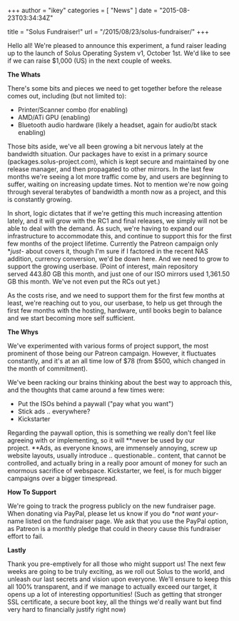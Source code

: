 +++
author = "ikey"
categories = [
"News"
]
date =  "2015-08-23T03:34:34Z"

title = "Solus Fundraiser!"
url = "/2015/08/23/solus-fundraiser/"
+++

Hello all! We're pleased to announce this experiment, a fund raiser leading up to the launch of Solus Operating System v1, October 1st. We'd like to see if we can raise $1,000 (US) in the next couple of weeks.

**The Whats**

There's some bits and pieces we need to get together before the release comes out, including (but not limited to):

- Printer/Scanner combo (for enabling)
- AMD/ATi GPU (enabling)
- Bluetooth audio hardware (likely a headset, again for audio/bt stack enabling)

Those bits aside, we've all been growing a bit nervous lately at the bandwidth situation. Our packages have to exist in a primary source (packages.solus-project.com), which is kept secure and maintained by one release manager, and then propagated 
to other mirrors. In the last few months we're seeing a lot more traffic come by, and users are beginning to suffer, waiting on increasing update times. Not to mention we're now going through several terabytes of bandwidth a month now as a project, 
and this is constantly growing.

In short, logic dictates that if we're getting this much increasing attention lately, and it will grow with the RC1 and final releases, we simply will not be able to deal with the demand. As such, we're having to expand our infrastructure to accommodate this, 
and continue to support this for the first few months of the project lifetime. Currently the Patreon campaign only **just*- about covers it, though I'm sure if I factored in the recent NAS addition, currency conversion, we'd be down here. And we need to 
grow to support the growing userbase. (Point of interest, main repository served 443.80 GB this month, and just one of our ISO mirrors used 1,361.50 GB this month. We've not even put the RCs out yet.)

As the costs rise, and we need to support them for the first few months at least, we're reaching out to you, our userbase, to help us get through the first few months with the hosting, hardware, until books begin to balance and we start becoming more self 
sufficient.

**The Whys**

We've experimented with various forms of project support, the most prominent of those being our Patreon campaign. However, it fluctuates constantly, and it's at an all time low of $78 (from $500, which changed in the month of commitment).

We've been racking our brains thinking about the best way to approach this, and the thoughts that came around a few times were:

- Put the ISOs behind a paywall ("pay what you want")
- Stick ads .. everywhere?
- Kickstarter

Regarding the paywall option, this is something we really don't feel like agreeing with or implementing, so it will **never be used by our project. **Ads, as everyone knows, are immensely annoying, screw up website layouts, usually introduce .. 
questionable.. content, that cannot be controlled, and actually bring in a really poor amount of money for such an enormous sacrifice of webspace. Kickstarter, we feel, is for much bigger campaigns over a bigger timespread.

**How To Support**

We're going to track the progress publicly on the new fundraiser page. When donating via PayPal, please let us know if you do **not want your*- name listed on the fundraiser page. We ask that you
use the PayPal option, as Patreon is a monthly pledge that could in theory cause this fundraiser effort to fail.

**Lastly**

Thank you pre-emptively for all those who might support us! The next few weeks are going to be truly exciting, as we roll out Solus to the world, and unleash our last secrets and vision upon everyone. We'll ensure to keep this all 100% transparent, and if we 
manage to actually exceed our target, it opens up a lot of interesting opportunities! (Such as getting that stronger SSL certificate, a secure boot key, all the things we'd really want but find very hard to financially justify right now)
